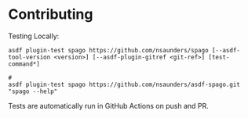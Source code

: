 # Contributing

Testing Locally:

```shell
asdf plugin-test spago https://github.com/nsaunders/spago [--asdf-tool-version <version>] [--asdf-plugin-gitref <git-ref>] [test-command*]

#
asdf plugin-test spago https://github.com/nsaunders/asdf-spago.git "spago --help"
```

Tests are automatically run in GitHub Actions on push and PR.
